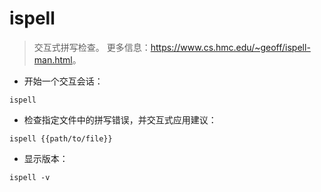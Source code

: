 # ispell

> 交互式拼写检查。
> 更多信息：<https://www.cs.hmc.edu/~geoff/ispell-man.html>。

- 开始一个交互会话：

`ispell`

- 检查指定文件中的拼写错误，并交互式应用建议：

`ispell {{path/to/file}}`

- 显示版本：

`ispell -v`